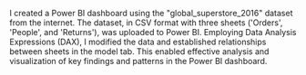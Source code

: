 I created a Power BI dashboard using the "global_superstore_2016" dataset from the internet. The dataset, in CSV format with three sheets ('Orders', 'People', and 'Returns'), was uploaded to Power BI. Employing Data Analysis Expressions (DAX), I modified the data and established relationships between sheets in the model tab. This enabled effective analysis and visualization of key findings and patterns in the Power BI dashboard.
